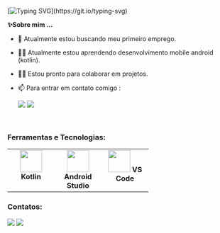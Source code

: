 [![Typing SVG](https://readme-typing-svg.herokuapp.com?size=25&duration=4000&color=437cbd&lines=Ol%C3%A1%2C+eu+sou+o+Rodrigo!+👋;Bem+vindo+ao+meu+perfil.)](https://git.io/typing-svg) 

<b>✨Sobre mim ...</b>
- 🔭 Atualmente estou buscando meu primeiro emprego.

- 🧑‍💻 Atualmente estou aprendendo desenvolvimento mobile android (kotlin).

- 🧑‍🎨 Estou pronto para colaborar em projetos.

- 📫 Para entrar em contato comigo : <div style="display: inline_block">
 <a href = "mailto:devsrodrigo@gmail.com"><img src="https://img.shields.io/badge/-Gmail-%23333?style=for-the-badge&logo=gmail&logoColor=white" target="_blank"></a>
 <a href="https://www.linkedin.com/in/rodrigo-%C3%A9rico-143b5a14b/" target="_blank"><img src="https://img.shields.io/badge/-LinkedIn-%230077B5?style=for-the-badge&logo=linkedin&logoColor=white" target="_blank"></a> 
</div>
</br>

<!--
 <div>
  <a href="https://github.com/RodrigoErico">
  <img src="https://komarev.com/ghpvc/?username=RodrigoErico" alt="page views" />
  </a>
 </div

 <div>
  <a href="https://github.com/RodrigoErico">
 </a>
 </div>
 <div>
  <img height="165em" src="https://github-readme-stats.vercel.app/api?username=RodrigoErico&show_icons=true&theme=github_dark&include_all_commits=true&count_private=true"/> 
  <img height="165em" src="https://github-readme-stats.vercel.app/api/top-langs/?username=rodrigoerico&layout=compact&langs_count=7&theme=github_dark"/>
 </div>-->

### Ferramentas e Tecnologias:
<table width="320px">
    <tbody>
        <tr valign="top">
          <td width="90px" align="center">
            <img height="50px" src="https://cdn.jsdelivr.net/gh/devicons/devicon/icons/kotlin/kotlin-original.svg" />
            <span><strong>Kotlin</strong></span><br>
            </td>
            <td width="90px" align="center">
            <img height="50px" src="https://cdn.jsdelivr.net/gh/devicons/devicon/icons/androidstudio/androidstudio-original.svg" />
            <span><strong>Android Studio</strong></span><br>
            </td>
            <td width="90px" align="center">
            <img height="50px" src="https://cdn.jsdelivr.net/gh/devicons/devicon/icons/vscode/vscode-original.svg" />
            <span><strong>VS Code</strong></span><br>
            </td>
        </tr>
    </tbody>
</table>

### Contatos: <div style="display: inline_block">
 <a href = "mailto:devsrodrigo@gmail.com"><img src="https://img.shields.io/badge/-Gmail-%23333?style=for-the-badge&logo=gmail&logoColor=white" target="_blank"></a>
 <a href="https://www.linkedin.com/in/rodrigo-%C3%A9rico-143b5a14b/" target="_blank"><img src="https://img.shields.io/badge/-LinkedIn-%230077B5?style=for-the-badge&logo=linkedin&logoColor=white" target="_blank"></a> 
</div>
